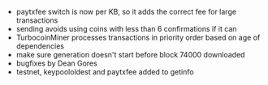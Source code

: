* paytxfee switch is now per KB, so it adds the correct fee for large transactions
* sending avoids using coins with less than 6 confirmations if it can
* TurbocoinMiner processes transactions in priority order based on age of dependencies
* make sure generation doesn't start before block 74000 downloaded
* bugfixes by Dean Gores
* testnet, keypoololdest and paytxfee added to getinfo

